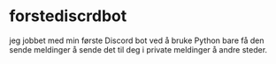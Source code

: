 # forstediscrdbot
jeg jobbet med min første Discord bot ved å bruke Python bare få den sende meldinger å sende det til deg i private meldinger å andre steder.
